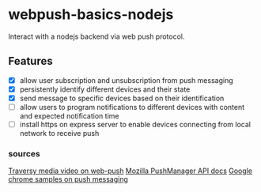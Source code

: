 # webpush-basics-nodejs

Interact with a nodejs backend via web push protocol.

## Features

- [x] allow user subscription and unsubscription from push messaging
- [x] persistently identify different devices and their state
- [x] send message to specific devices based on their identification
- [ ] allow users to program notifications to different devices with content and expected notification time
- [ ] install https on express server to enable devices connecting from local network to receive push

### sources

[Traversy media video on web-push](https://www.youtube.com/watch?v=HlYFW2zaYQM)
[Mozilla PushManager API docs](https://developer.mozilla.org/en-US/docs/Web/API/PushManager/getSubscription)
[Google chrome samples on push messaging](https://github.com/GoogleChrome/samples/blob/gh-pages/push-messaging-and-notifications/main.js)
